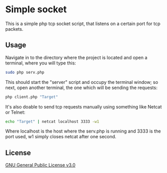 # Simple socket

This is a simple php tcp socket script, that listens on a certain port for tcp packets.

## Usage
Navigate in to the directory where the project is located and open a terminal, where you will type this:

```bash
sudo php serv.php
```
This should start the "server" script and occupy the terminal window; so next, open another terminal, the one which will be sending the requests:

```bash
php client.php "Target"
```
It's also doable to send tcp requests manually using something like Netcat or Telnet:

```bash
echo "Target" | netcat localhost 3333 -w1
```
Where localhost is the host where the serv.php is running and 3333 is the port used, w1 simply closes netcat after one second.


## License
[GNU General Public License v3.0](https://github.com/granitba/simple_socket/blob/master/LICENSE.md)
